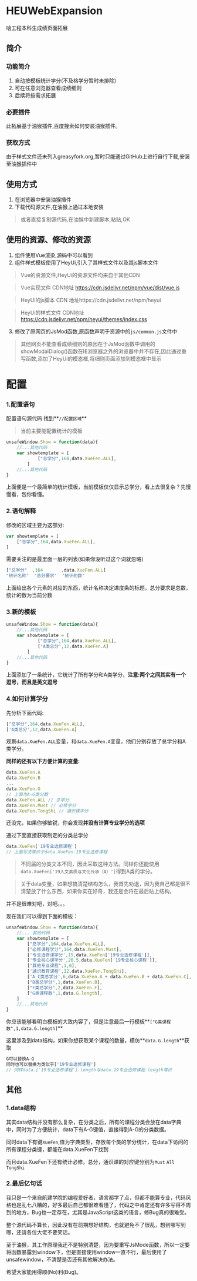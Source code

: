 # HEUWebExpansion

哈工程本科生成绩页面拓展

## 简介

### 功能简介

1. 自动按模板统计学分(不及格学分暂时未排除)
2. 可在任意浏览器查看成绩细则
3. 后续将按需求拓展

### 必要插件

此拓展基于油猴插件,百度搜索如何安装油猴插件。

### 获取方式

由于样式文件还未列入greasyfork.org,暂时只能通过GitHub上进行自行下载,安装至油猴插件中

## 使用方式

1. 在浏览器中安装油猴插件
2. 下载代码源文件,在油猴上通过本地安装

> 或者直接复制源代码,在油猴中新建脚本,粘贴,OK

## 使用的资源、修改的资源

1. 组件使用Vue渲染,源码中可以看到
2. 组件样式模板使用了HeyUi,引入了其样式文件以及其js脚本文件

> Vue的资源文件,HeyUi的资源文件均来自于其他CDN

> Vue实现文件     CDN地址 https://cdn.jsdelivr.net/npm/vue/dist/vue.js

> HeyUi的js脚本   CDN 地址https://cdn.jsdelivr.net/npm/heyui

> HeyUi的样式文件 CDN地址 https://cdn.jsdelivr.net/npm/heyui/themes/index.css

3. 修改了原网页的JsMod函数,原函数声明于资源中的`js/common.js`文件中

> 其他网页不能查看成绩细则的原因在于JsMod函数中调用的showModalDialog()函数在IE浏览器之外的浏览器中并不存在,因此通过重写函数,添加了HeyUi的模态框,将细则页面添加到模态框中显示

# 配置

### 1.配置语句

配置语句源代码   找到**`//配置区域`**

> 当前主要能配置统计的模板

```javascript
unsafeWindow.Show = function(data){
	//...其他代码
    var showtemplate = [
            ["总学分",164,data.XueFen.ALL],
        ]
    //...其他代码
}
```

上面便是一个最简单的统计模板，当前模板仅仅显示总学分，看上去很复杂？先慢慢看，包你看懂。

### 2.语句解释

修改的区域主要为这部分:

```javascript
var showtemplate = [
    ["总学分",164,data.XueFen.ALL],
]
```

需要关注的是最里面一层的列表(如果你没听过这个词就忽略)

```javascript
["总学分"  ,164       ,data.XueFen.ALL]
"统计名称"  "总分要求"  "统计的数"
```

上面给出各个元素的对应的东西，统计名称决定进度条的标题，总分要求是总数，统计的数为当前分数

### 3.新的模板

```javascript
unsafeWindow.Show = function(data){
	//...其他代码
    var showtemplate = [
            ["总学分",164,data.XueFen.ALL],
            ['A类总分',12,data.XueFen.A]
        ]
    //...其他代码
}
```

上面添加了一条统计，它统计了所有学分和A类学分，**注意:两个之间其实有一个逗号，而且是英文逗号**

### 4.如何计算学分

先分析下面代码:

```javascript
["总学分",164,data.XueFen.ALL],
['A类总分',12,data.XueFen.A]
```

观察`data.XueFen.ALL`变量，和`data.XueFen.A`变量，他们分别存放了总学分和A类学分。

**同样的还有以下方便计算的变量:**

```javascript
data.XueFen.A
data.XueFen.B
...
data.XueFen.G
// 上面为A-G类分数
data.XueFen.ALL // 总学分
data.XueFen.Must // 必修学分
data.XueFen.TongShi // 通识课学分
```

还没完，如果你够敏锐，你会发现**并没有计算专业学分的选项**

通过下面直接获取制定的分类总学分

```javascript
data.XueFen['19专业选修课程']
// 上面写法等价于data.XueFen.19专业选修课程
```

> 不同届的分类文本不同，因此采取这种方法。同样你还能使用`data.XueFen['19人文素质与文化传承（A）']`得到A类的学分。

> 关于data变量，如果想搞清楚结构怎么，我首先劝退，因为我自己都是很不清楚放了什么东西，如果你实在好奇，我还是会将在最后贴上结构。

并不是很难对吧，对吧。。。

现在我们可以得到下面的模板：

```javascript
unsafeWindow.Show = function(data){
	//... 其他代码
    var showtemplate = [
        ["总学分",164,data.XueFen.ALL],
        ["必修课程学分",164,data.XueFen.Must],
        ['专业选修课学分',15,data.XueFen['19专业选修课程']],
        ['专业核心课学分',26.5,data.XueFen['19专业核心课程']],
        ["其他专业课程",1,0],
        ['通识教育课程',12,data.XueFen.TongShi],
        ['A_C类总学分',6,data.XueFen.A + data.XueFen.B + data.XueFen.C],
        ["B类总学分",1,data.XueFen.B],
        ["F类总学分",2,data.XueFen.F],
        ["G类课程数",1,data.G.length],
	]
    //...其他代码
}
```

你应该能够看明白模板的大致内容了，但是注意最后一行模板**`["G类课程数",1,data.G.length]`**

这里涉及到data结构，如果你想获取某个课程的数量，模仿**`data.G.length`**获取

```javascript
G可以替换A-G
同时也可以替换为类似于['19专业选修课程']
// 同样data.['19专业选修课程'].length与data.19专业选修课程.length等价
```

## 其他

### 1.data结构

其实data结构并没有那么复杂，在分类之后，所有的课程分类会放在data字典中，同时为了方便统计，data下有A-G键值，直接得到A-G的分类数据。

同时data下有键`XueFen`,值为字典类型，存放每个类的学分统计，在data下访问的所有课程分类键，都能在data.XueFen下找到

而且data.XueFen下还有统计必修，总分，通识课的对应键分别为`Must` `All` `TongShi`

### 2.最后亿句话

我只是一个来自航建学院的编程爱好者，语言都学了点，但都不能算专业，代码风格也是乱七八糟的，好多最后自己都很难看懂了，代码之中肯定还有许多写得不周到的地方，Bug也一定存在，尤其是JavaScript这类的语言，修Bug真的很难受。

整个源代码不算长，因此没有在前期想好结构，也就避免不了很乱，想到哪写到哪，还请各位大佬不要笑话。

至于油猴，其工作原理我还不是特别清楚，因为要重写JsMode函数，所以一定要将函数暴露到window下，但是直接使用window一直不行，最后使用了unsafewindow，不清楚是否还有其他解决办法。

希望大家能用得顺(No)利(Bug)。
